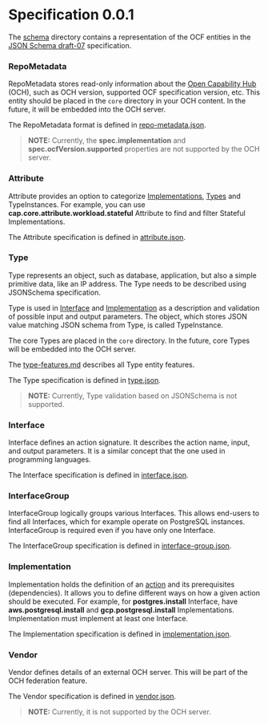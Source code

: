 # Specification 0.0.1

The [schema](./schema) directory contains a representation of the OCF entities in the [JSON Schema draft-07](https://json-schema.org/draft-07/json-schema-release-notes.html) specification.

### RepoMetadata

RepoMetadata stores read-only information about the [Open Capability Hub](../../docs/e2e-architecture.md#och) (OCH), such as OCH version, supported OCF specification version, etc. This entity should be placed in the `core` directory in your OCH content. In the future, it will be embedded into the OCH server.

The RepoMetadata format is defined in [repo-metadata.json](./schema/repo-metadata.json).

> **NOTE:** Currently, the **spec.implementation** and **spec.ocfVersion.supported** properties are not supported by the OCH server.

### Attribute

Attribute provides an option to categorize [Implementations](#implementation), [Types](#type) and TypeInstances. For example, you can use **cap.core.attribute.workload.stateful** Attribute to find and filter Stateful Implementations.

The Attribute specification is defined in [attribute.json](./schema/attribute.json).

### Type

Type represents an object, such as database, application, but also a simple primitive data, like an IP address. The Type needs to be described using JSONSchema specification.

Type is used in [Interface](#interface) and [Implementation](#implementation) as a description and validation of possible input and output parameters. The object, which stores JSON value matching JSON schema from Type, is called TypeInstance.

The core Types are placed in the `core` directory. In the future, core Types will be embedded into the OCH server.

The [type-features.md](../../docs/type-features.md) describes all Type entity features.

The Type specification is defined in [type.json](./schema/type.json).

> **NOTE:** Currently, Type validation based on JSONSchema is not supported.

### Interface

Interface defines an action signature. It describes the action name, input, and output parameters. It is a similar concept that the one used in programming languages.

The Interface specification is defined in [interface.json](./schema/interface.json).

### InterfaceGroup

InterfaceGroup logically groups various Interfaces. This allows end-users to find all Interfaces, which for example operate on PostgreSQL instances. InterfaceGroup is required even if you have only one Interface.

The InterfaceGroup specification is defined in [interface-group.json](./schema/interface-group.json).

### Implementation

Implementation holds the definition of an [action](../../docs/terminology.md#action) and its prerequisites (dependencies). It allows you to define different ways on how a given action should be executed. For example, for **postgres.install** Interface, have **aws.postgresql.install** and **gcp.postgresql.install** Implementations. Implementation must implement at least one Interface.

The Implementation specification is defined in [implementation.json](./schema/implementation.json).

### Vendor

Vendor defines details of an external OCH server. This will be part of the OCH federation feature.

The Vendor specification is defined in [vendor.json](./schema/vendor.json).

> **NOTE:** Currently, it is not supported by the OCH server.
